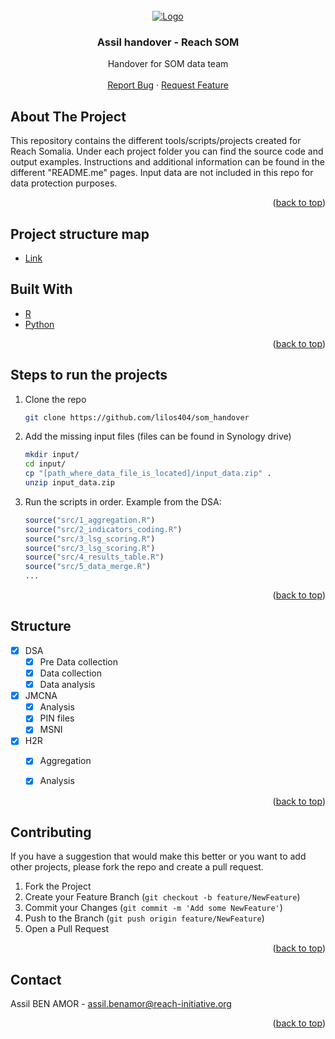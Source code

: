 
<div id="top"></div>




<!-- PROJECT LOGO -->
<br />
<div align="center">
  <a href="https://github.com/lilos404/som_handover">
    <img src="https://data.humdata.org/image/2015-11-05-231341.581365REACHlogo_300x125_grey.png" alt="Logo">
  </a>

<h3 align="center">Assil handover - Reach SOM</h3>

  <p align="center">
    Handover for SOM data team 
    <br />
    <br />
    <a href="https://github.com/lilos404/som_handover/issues">Report Bug</a>
    ·
    <a href="https://github.com/lilos404/som_handover/issues">Request Feature</a>
  </p>
</div>



<!-- ABOUT THE PROJECT -->
## About The Project

This repository contains the different tools/scripts/projects created for Reach Somalia. Under each project folder you can find the source code and output examples. Instructions and additional information can be found in the different "README.me" pages.
Input data are not included in this repo for data protection purposes.   


<p align="right">(<a href="#top">back to top</a>)</p>

## Project structure map

* [Link](https://htmlpreview.github.io/?https://github.com/lilos404/som_handover_map/blob/main/Handover%20SOM-d7fbd02a72150451fad82cdc0abbac67.html)


## Built With

* [R](https://www.r-project.org/)
* [Python](https://www.python.org/)

<p align="right">(<a href="#top">back to top</a>)</p>



<!-- GETTING STARTED -->

## Steps to run the projects

1. Clone the repo
   ```sh
   git clone https://github.com/lilos404/som_handover
   ```
   
2. Add the missing input files (files can be found in Synology drive)
   ```sh
   mkdir input/
   cd input/
   cp "[path_where_data_file_is_located]/input_data.zip" .
   unzip input_data.zip
   ```

3. Run the scripts in order. Example from the DSA:
   ```r
   source("src/1_aggregation.R")
   source("src/2_indicators_coding.R")
   source("src/3_lsg_scoring.R")
   source("src/3_lsg_scoring.R")   
   source("src/4_results_table.R")
   source("src/5_data_merge.R")
   ...
   ```

<p align="right">(<a href="#top">back to top</a>)</p>



<!-- ROADMAP -->
## Structure

- [x] DSA
    - [x] Pre Data collection
    - [x] Data collection
    - [x] Data analysis

- [x] JMCNA
   - [x] Analysis
   - [x] PIN files
   - [x] MSNI
   
- [x] H2R
    - [x] Aggregation
    - [x] Analysis

 
    


<p align="right">(<a href="#top">back to top</a>)</p>



<!-- CONTRIBUTING -->
## Contributing

If you have a suggestion that would make this better or you want to add other projects, please fork the repo and create a pull request. 

1. Fork the Project
2. Create your Feature Branch (`git checkout -b feature/NewFeature`)
3. Commit your Changes (`git commit -m 'Add some NewFeature'`)
4. Push to the Branch (`git push origin feature/NewFeature`)
5. Open a Pull Request

<p align="right">(<a href="#top">back to top</a>)</p>



<!-- CONTACT -->
## Contact

Assil BEN AMOR - assil.benamor@reach-initiative.org


<p align="right">(<a href="#top">back to top</a>)</p>

